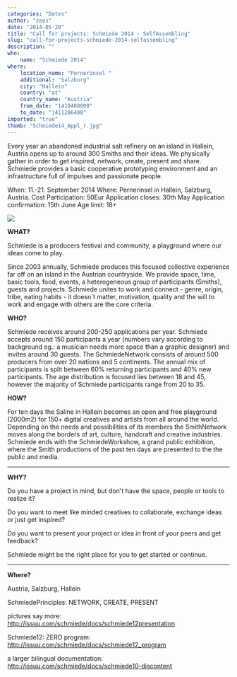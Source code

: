 ```yaml
---
categories: "Dates"
author: "zeos"
date: "2014-05-20"
title: "Call for projects: Schmiede 2014 - SelfAssembling"
slug: "call-for-projects-schmiede-2014-selfassembling"
description: ""
who: 
    name: "Schmiede 2014"
where: 
    location_name: "Pernerinsel "
    additional: "Salzburg"
    city: "Hallein"
    country: "at"
    country_name: "Austria"
    from_date: "1410408000"
    to_date: "1411286400"
imported: "true"
thumb: "Schmiede14_Appl_r.jpg"
---
```



Every year an abandoned industrial salt refinery on an island in Hallein, Austria opens up to around 300 Smiths and their ideas. We physically gather in order to get inspired, network, create, present and share. Schmiede provides a basic cooperative prototyping environment and an infrastructure full of impulses and passionate people.

When:
    11.-21. September 2014
Where:
    Pernerinsel in Hallein, Salzburg, Austria. 
Cost Participation:
    50Eur
Application closes:
    30th May
Application confirmation:
    15th June
Age limit:
    18+
<!--break-->
![](Schmiede14_Appl_r.jpg) 


**WHAT?**

Schmiede is a producers festival and community, a playground where our ideas come to play.

Since 2003 annually, Schmiede produces this focused collective experience far off on an island in the Austrian countryside. We provide space, time, basic tools, food, events, a heterogeneous group of participants (Smiths), guests and projects. Schmiede unites to work and connect - genre, origin, tribe, eating habits - it doesn´t matter, motivation, quality and the will to work and engage with others are the core criteria.

**WHO?**

Schmiede receives around 200-250 applications per year.  Schmiede accepts around 150 participants a year (numbers vary according to background eg.: a musician needs more space than a graphic designer) and invites around 30 guests. The SchmiedeNetwork consists of around 500 producers from over 20 nations and 5 continents. The annual mix of participants is split between 60% returning participants and 40% new participants. The age distribution is focused lies between 18 and 45, however the majority of Schmiede participants range from 20 to 35.

**HOW?**

For ten days the Saline in Hallein becomes an open and free playground (2000m2) for 150+ digital creatives and artists from all around the world. Depending on the needs and possibilities of its members the SmithNetwork moves along the borders of art, culture, handcraft and creative industries. Schmiede ends with the SchmiedeWorkshow, a grand public exhibition, where the Smith productions of the past ten days are presented to the the public and media.
____
**WHY?**

Do you have a project in mind, but don't have the space, people or tools to realize it?

Do you want to meet like minded creatives to collaborate, exchange ideas or just get inspired?

Do you want to present your project or idea in front of your peers and get feedback?

Schmiede might be the right place for you to get started or continue.
____
**Where?**

Austria, Salzburg, Hallein

SchmiedePrinciples:  NETWORK, CREATE, PRESENT

pictures say more: http://issuu.com/schmiede/docs/schmiede12presentation

Schmiede12: ZERO program: http://issuu.com/schmiede/docs/schmiede12_program

a larger bilingual documentation: http://issuu.com/schmiede/docs/schmiede10-discontent